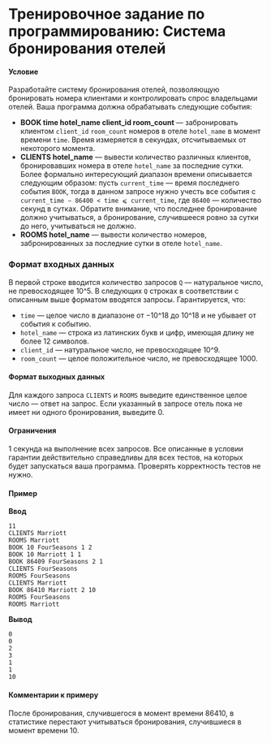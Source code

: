 # Тренировочное задание по программированию: Система бронирования отелей
#### Условие
Разработайте систему бронирования отелей, позволяющую бронировать номера клиентами и контролировать спрос владельцами отелей. Ваша программа должна обрабатывать следующие события:
* **BOOK time hotel_name client_id room_count** — забронировать клиентом `client_id` `room_count` номеров в отеле `hotel_name` в момент времени `time`. Время измеряется в секундах, отсчитываемых от некоторого момента.
* **CLIENTS hotel_name** — вывести количество различных клиентов, бронировавших номера в отеле `hotel_name` за последние сутки. Более формально интересующий диапазон времени описывается следующим образом: пусть `current_time` — время последнего события `BOOK`, тогда в данном запросе нужно учесть все события с `current_time − 86400 < time ⩽ current_time`, где `86400` — количество секунд в сутках. Обратите внимание, что последнее бронирование должно учитываться, а бронирование, случившееся ровно за сутки до него, учитываться не должно.
* **ROOMS hotel_name** — вывести количество номеров, забронированных за последние сутки в отеле `hotel_name`.

### Формат входных данных
В первой строке вводится количество запросов `Q` — натуральное число, не превосходящее 10^5. В следующих `Q` строках в соответствии с описанным выше форматом вводятся запросы. Гарантируется, что:

* `time` — целое число в диапазоне от −10^18 до 10^18 и не убывает от события к событию.
* `hotel_name` — строка из латинских букв и цифр, имеющая длину не более 12 символов.
* `client_id` — натуральное число, не превосходящее 10^9.
* `room_count` — целое положительное число, не превосходящее 1000.

#### Формат выходных данных
Для каждого запроса `CLIENTS` и `ROOMS` выведите единственное целое число — ответ на запрос. Если указанный в запросе отель пока не имеет ни одного бронирования, выведите 0.

#### Ограничения
1 секунда на выполнение всех запросов. Все описанные в условии гарантии действительно справедливы для всех тестов, на которых будет запускаться ваша программа. Проверять корректность тестов не нужно.

#### Пример
**Ввод**
```
11
CLIENTS Marriott
ROOMS Marriott
BOOK 10 FourSeasons 1 2
BOOK 10 Marriott 1 1
BOOK 86409 FourSeasons 2 1
CLIENTS FourSeasons
ROOMS FourSeasons
CLIENTS Marriott
BOOK 86410 Marriott 2 10
ROOMS FourSeasons
ROOMS Marriott
```

**Вывод**
```
0
0
2
3
1
1
10
```

#### Комментарии к примеру
После бронирования, случившегося в момент времени 86410, в статистике перестают учитываться бронирования, случившиеся в момент времени 10.  
